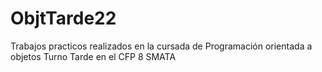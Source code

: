 # ObjtTarde22
Trabajos practicos realizados en la cursada de Programación orientada a objetos Turno Tarde en el CFP 8 SMATA
